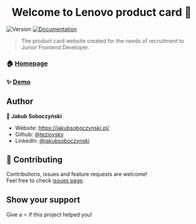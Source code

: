 <h1 align="center">Welcome to Lenovo product card 👋</h1>
<p>
  <img alt="Version" src="https://img.shields.io/badge/version-1.0-blue.svg?cacheSeconds=2592000" />
  <a href="https://github.com/teziovsky/product_card#readme" target="_blank">
    <img alt="Documentation" src="https://img.shields.io/badge/documentation-yes-brightgreen.svg" />
  </a>
</p>

> The product card website created for the needs of recruitment to Junior Frontend Developer.

### 🏠 [Homepage](https://teziovsky.github.io/product_card/)

### ✨ [Demo](https://teziovsky.github.io/product_card/)

## Author

👤 **Jakub Soboczyński**

* Website: https://jakubsoboczynski.pl/
* Github: [@teziovsky](https://github.com/teziovsky)
* LinkedIn: [@jakubsoboczynski](https://linkedin.com/in/jakubsoboczynski)

## 🤝 Contributing

Contributions, issues and feature requests are welcome!<br />Feel free to check [issues page](https://github.com/teziovsky/product_card/issues). 

## Show your support

Give a ⭐️ if this project helped you!
